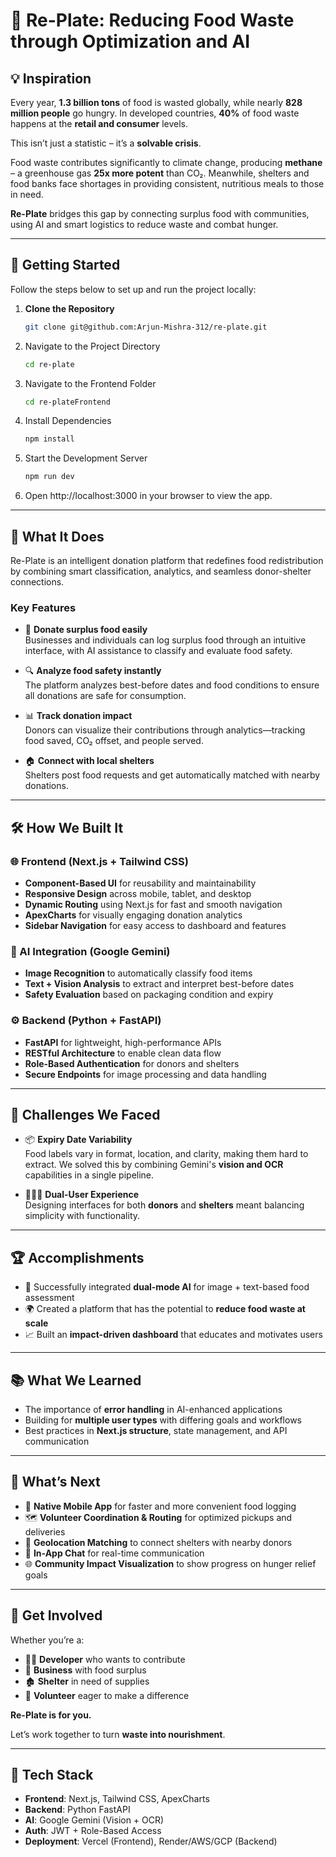 # 🥫 Re-Plate: Reducing Food Waste through Optimization and AI

## 💡 Inspiration

Every year, **1.3 billion tons** of food is wasted globally, while nearly **828 million people** go hungry. In developed countries, **40%** of food waste happens at the **retail and consumer** levels.

This isn’t just a statistic – it’s a **solvable crisis**.

Food waste contributes significantly to climate change, producing **methane** – a greenhouse gas **25x more potent** than CO₂. Meanwhile, shelters and food banks face shortages in providing consistent, nutritious meals to those in need.

**Re-Plate** bridges this gap by connecting surplus food with communities, using AI and smart logistics to reduce waste and combat hunger.

---

## 🚀 Getting Started

Follow the steps below to set up and run the project locally:

1. **Clone the Repository**

   ```bash
   git clone git@github.com:Arjun-Mishra-312/re-plate.git
2. Navigate to the Project Directory

   ```bash
   cd re-plate
3. Navigate to the Frontend Folder

   ```bash
   cd re-plateFrontend
4. Install Dependencies

   ```bash
   npm install
5. Start the Development Server

   ```bash
   npm run dev
6. Open http://localhost:3000 in your browser to view the app.

---

## 🥗 What It Does

Re-Plate is an intelligent donation platform that redefines food redistribution by combining smart classification, analytics, and seamless donor-shelter connections.

### Key Features

- 🍎 **Donate surplus food easily**  
  Businesses and individuals can log surplus food through an intuitive interface, with AI assistance to classify and evaluate food safety.

- 🔍 **Analyze food safety instantly**  
  The platform analyzes best-before dates and food conditions to ensure all donations are safe for consumption.

- 📊 **Track donation impact**  
  Donors can visualize their contributions through analytics—tracking food saved, CO₂ offset, and people served.

- 🏠 **Connect with local shelters**  
  Shelters post food requests and get automatically matched with nearby donations.

---

## 🛠️ How We Built It

### 🌐 Frontend (Next.js + Tailwind CSS)
- **Component-Based UI** for reusability and maintainability
- **Responsive Design** across mobile, tablet, and desktop
- **Dynamic Routing** using Next.js for fast and smooth navigation
- **ApexCharts** for visually engaging donation analytics
- **Sidebar Navigation** for easy access to dashboard and features

### 🤖 AI Integration (Google Gemini)
- **Image Recognition** to automatically classify food items
- **Text + Vision Analysis** to extract and interpret best-before dates
- **Safety Evaluation** based on packaging condition and expiry

### ⚙️ Backend (Python + FastAPI)
- **FastAPI** for lightweight, high-performance APIs
- **RESTful Architecture** to enable clean data flow
- **Role-Based Authentication** for donors and shelters
- **Secure Endpoints** for image processing and data handling

---

## 🧗 Challenges We Faced

- 📦 **Expiry Date Variability**  
  Food labels vary in format, location, and clarity, making them hard to extract. We solved this by combining Gemini's **vision and OCR** capabilities in a single pipeline.

- 🧑‍🤝‍🧑 **Dual-User Experience**  
  Designing interfaces for both **donors** and **shelters** meant balancing simplicity with functionality.

---

## 🏆 Accomplishments

- 🧠 Successfully integrated **dual-mode AI** for image + text-based food assessment
- 🌍 Created a platform that has the potential to **reduce food waste at scale**
- 📈 Built an **impact-driven dashboard** that educates and motivates users

---

## 📚 What We Learned

- The importance of **error handling** in AI-enhanced applications
- Building for **multiple user types** with differing goals and workflows
- Best practices in **Next.js structure**, state management, and API communication

---

## 🚀 What’s Next

- 📱 **Native Mobile App** for faster and more convenient food logging  
- 🗺️ **Volunteer Coordination & Routing** for optimized pickups and deliveries  
- 📍 **Geolocation Matching** to connect shelters with nearby donors  
- 💬 **In-App Chat** for real-time communication  
- 🌐 **Community Impact Visualization** to show progress on hunger relief goals

---

## 🤝 Get Involved

Whether you’re a:
- 🧑‍💻 **Developer** who wants to contribute
- 🏪 **Business** with food surplus
- 🏚️ **Shelter** in need of supplies
- 🚴 **Volunteer** eager to make a difference

**Re-Plate is for you.**

Let’s work together to turn **waste into nourishment**.

---

## 🧠 Tech Stack

- **Frontend**: Next.js, Tailwind CSS, ApexCharts  
- **Backend**: Python FastAPI  
- **AI**: Google Gemini (Vision + OCR)  
- **Auth**: JWT + Role-Based Access  
- **Deployment**: Vercel (Frontend), Render/AWS/GCP (Backend)
